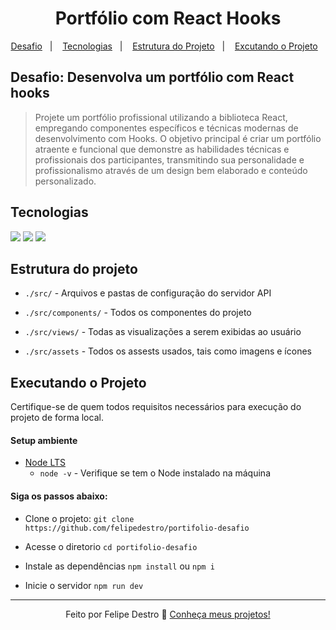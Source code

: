 <h1 align="center"> Portfólio com React Hooks </h1>

<p align="center">
  <a href="#desafio-desenvolva-um-portfólio-com-react-hooks">Desafio</a>&nbsp;&nbsp;&nbsp;|&nbsp;&nbsp;&nbsp;
  <a href="#tecnologias">Tecnologias</a>&nbsp;&nbsp;&nbsp;|&nbsp;&nbsp;&nbsp;
  <a href="#estrutura-do-projeto">Estrutura do Projeto</a>&nbsp;&nbsp;&nbsp;|&nbsp;&nbsp;&nbsp;
  <a href="#executando-o-projeto">Excutando o Projeto</a>&nbsp;&nbsp;&nbsp;
</p>

## Desafio: Desenvolva um portfólio com React hooks

> Projete um portfólio profissional utilizando a biblioteca React, empregando componentes específicos e técnicas modernas de desenvolvimento com Hooks. O objetivo principal é criar um portfólio atraente e funcional que demonstre as habilidades técnicas e profissionais dos participantes, transmitindo sua personalidade e profissionalismo através de um design bem elaborado e conteúdo personalizado.

## Tecnologias

<p align="left">
  <img src='https://img.shields.io/badge/React-61DAFB.svg?style=for-the-badge&logo=React&logoColor=black'/>

  <img src='https://img.shields.io/badge/Vite-646CFF.svg?style=for-the-badge&logo=Vite&logoColor=white'/>

  <img src='https://img.shields.io/badge/Tailwind%20CSS-06B6D4.svg?style=for-the-badge&logo=Tailwind-CSS&logoColor=white'/>
  
</p>

## Estrutura do projeto

- `./src/` - Arquivos e pastas de configuração do servidor API

- `./src/components/` - Todos os componentes do projeto

- `./src/views/` - Todas as visualizações a serem exibidas ao usuário

- `./src/assets` - Todos os assests usados, tais como imagens e ícones

## Executando o Projeto

Certifique-se de quem todos requisitos necessários para execução do projeto de forma local.

#### Setup ambiente

- [Node LTS](https://nodejs.org/en)
  - `node -v` - Verifique se tem o Node instalado na máquina

#### Siga os passos abaixo:

- Clone o projeto:
  `git clone https://github.com/felipedestro/portifolio-desafio`

* Acesse o diretorio
  `cd portifolio-desafio`

- Instale as dependências
  `npm install` ou `npm i`

* Inicie o servidor
  `npm run dev`

---

<p align="center">
  Feito por Felipe Destro 👋 <a href="https://github.com/felipedestro">Conheça meus projetos!</a>
</p>
